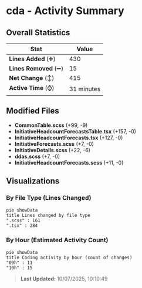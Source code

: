 # cda - Activity Summary 

## Overall Statistics

| Stat                   | Value                                                             |
| ---------------------- | ----------------------------------------------------------------- |
| **Lines Added** (➕)   | 430                                          |
| **Lines Removed** (➖) | 15                                        |
| **Net Change** (↕)    | 415                |
| **Active Time** (⌚)   | 31 minutes |


## Modified Files
- **CommonTable.scss** (+99, -9)
- **InitiativeHeadcountForecastsTable.tsx** (+157, -0)
- **InitiativeHeadcountForecasts.tsx** (+127, -0)
- **InitiativeForecasts.scss** (+7, -0)
- **InitiativeDetails.scss** (+22, -6)
- **ddas.scss** (+7, -0)
- **InitiativeHeadcountForecasts.scss** (+11, -0)

## Visualizations

### By File Type (Lines Changed)

```mermaid
pie showData
title Lines changed by file type
".scss" : 161
".tsx" : 284
```

### By Hour (Estimated Activity Count)

```mermaid
pie showData
title Coding activity by hour (count of changes)
"09h" : 11
"10h" : 15
```


> **Last Updated:** 10/07/2025, 10:10:49